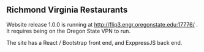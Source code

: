 ## Richmond Virginia Restaurants

Website release 1.0.0 is running at http://flip3.engr.oregonstate.edu:17776/ .  It requires being on the Oregon State VPN to run.

The site has a React / Bootstrap front end, and ExppressJS back end.
